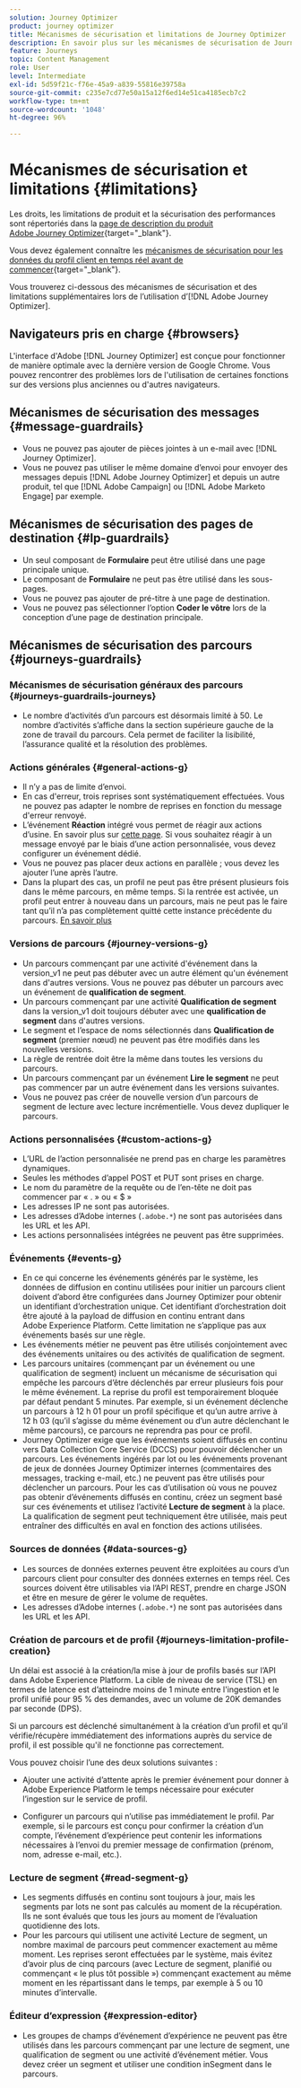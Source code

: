 ```yaml
---
solution: Journey Optimizer
product: journey optimizer
title: Mécanismes de sécurisation et limitations de Journey Optimizer
description: En savoir plus sur les mécanismes de sécurisation de Journey Optimizer.
feature: Journeys
topic: Content Management
role: User
level: Intermediate
exl-id: 5d59f21c-f76e-45a9-a839-55816e39758a
source-git-commit: c235e7cd77e50a15a12f6ed14e51ca4185ecb7c2
workflow-type: tm+mt
source-wordcount: '1048'
ht-degree: 96%

---
```


# Mécanismes de sécurisation et limitations {#limitations}

Les droits, les limitations de produit et la sécurisation des performances sont répertoriés dans la [page de description du produit Adobe Journey Optimizer](https://helpx.adobe.com/fr/legal/product-descriptions/adobe-journey-optimizer.html){target="_blank"}.

Vous devez également connaître les [mécanismes de sécurisation pour les données du profil client en temps réel avant de commencer](https://experienceleague.adobe.com/docs/experience-platform/profile/guardrails.html?lang=fr){target="_blank"}.

Vous trouverez ci-dessous des mécanismes de sécurisation et des limitations supplémentaires lors de l’utilisation d’[!DNL Adobe Journey Optimizer].

## Navigateurs pris en charge {#browsers}

L&#39;interface d&#39;Adobe [!DNL Journey Optimizer] est conçue pour fonctionner de manière optimale avec la dernière version de Google Chrome. Vous pouvez rencontrer des problèmes lors de l&#39;utilisation de certaines fonctions sur des versions plus anciennes ou d&#39;autres navigateurs.

## Mécanismes de sécurisation des messages {#message-guardrails}

* Vous ne pouvez pas ajouter de pièces jointes à un e-mail avec [!DNL Journey Optimizer].
* Vous ne pouvez pas utiliser le même domaine d’envoi pour envoyer des messages depuis [!DNL Adobe Journey Optimizer] et depuis un autre produit, tel que [!DNL Adobe Campaign] ou [!DNL Adobe Marketo Engage] par exemple.


## Mécanismes de sécurisation des pages de destination {#lp-guardrails}

* Un seul composant de **Formulaire** peut être utilisé dans une page principale unique.
* Le composant de **Formulaire** ne peut pas être utilisé dans les sous-pages.
* Vous ne pouvez pas ajouter de pré-titre à une page de destination.
* Vous ne pouvez pas sélectionner l’option **Coder le vôtre** lors de la conception d’une page de destination principale.

## Mécanismes de sécurisation des parcours {#journeys-guardrails}

### Mécanismes de sécurisation généraux des parcours {#journeys-guardrails-journeys}

* Le nombre d’activités d’un parcours est désormais limité à 50. Le nombre d’activités s’affiche dans la section supérieure gauche de la zone de travail du parcours. Cela permet de faciliter la lisibilité, l’assurance qualité et la résolution des problèmes.

### Actions générales {#general-actions-g}

* Il n’y a pas de limite d’envoi.
* En cas d&#39;erreur, trois reprises sont systématiquement effectuées. Vous ne pouvez pas adapter le nombre de reprises en fonction du message d&#39;erreur renvoyé.
* L’événement **Réaction** intégré vous permet de réagir aux actions d’usine. En savoir plus sur [cette page](../building-journeys/reaction-events.md). Si vous souhaitez réagir à un message envoyé par le biais d’une action personnalisée, vous devez configurer un événement dédié.
* Vous ne pouvez pas placer deux actions en parallèle ; vous devez les ajouter l’une après l’autre.
* Dans la plupart des cas, un profil ne peut pas être présent plusieurs fois dans le même parcours, en même temps. Si la rentrée est activée, un profil peut entrer à nouveau dans un parcours, mais ne peut pas le faire tant qu’il n’a pas complètement quitté cette instance précédente du parcours. [En savoir plus](../building-journeys/end-journey.md)

### Versions de parcours {#journey-versions-g}

* Un parcours commençant par une activité d&#39;événement dans la version_v1 ne peut pas débuter avec un autre élément qu&#39;un événement dans d&#39;autres versions. Vous ne pouvez pas débuter un parcours avec un événement de **qualification de segment**.
* Un parcours commençant par une activité **Qualification de segment** dans la version_v1 doit toujours débuter avec une **qualification de segment** dans d&#39;autres versions.
* Le segment et l’espace de noms sélectionnés dans **Qualification de segment** (premier nœud) ne peuvent pas être modifiés dans les nouvelles versions.
* La règle de rentrée doit être la même dans toutes les versions du parcours.
* Un parcours commençant par un événement **Lire le segment** ne peut pas commencer par un autre événement dans les versions suivantes.
* Vous ne pouvez pas créer de nouvelle version d’un parcours de segment de lecture avec lecture incrémentielle. Vous devez dupliquer le parcours.

### Actions personnalisées {#custom-actions-g}

* L’URL de l’action personnalisée ne prend pas en charge les paramètres dynamiques.
* Seules les méthodes d’appel POST et PUT sont prises en charge.
* Le nom du paramètre de la requête ou de l’en-tête ne doit pas commencer par « . » ou « $ »
* Les adresses IP ne sont pas autorisées.
* Les adresses d’Adobe internes (`.adobe.*`) ne sont pas autorisées dans les URL et les API.
* Les actions personnalisées intégrées ne peuvent pas être supprimées.

### Événements {#events-g}

* En ce qui concerne les événements générés par le système, les données de diffusion en continu utilisées pour initier un parcours client doivent d’abord être configurées dans Journey Optimizer pour obtenir un identifiant d’orchestration unique. Cet identifiant d’orchestration doit être ajouté à la payload de diffusion en continu entrant dans Adobe Experience Platform. Cette limitation ne s’applique pas aux événements basés sur une règle.
* Les événements métier ne peuvent pas être utilisés conjointement avec des événements unitaires ou des activités de qualification de segment.
* Les parcours unitaires (commençant par un événement ou une qualification de segment) incluent un mécanisme de sécurisation qui empêche les parcours d’être déclenchés par erreur plusieurs fois pour le même événement. La reprise du profil est temporairement bloquée par défaut pendant 5 minutes. Par exemple, si un événement déclenche un parcours à 12 h 01 pour un profil spécifique et qu’un autre arrive à 12 h 03 (qu’il s’agisse du même événement ou d’un autre déclenchant le même parcours), ce parcours ne reprendra pas pour ce profil.
* Journey Optimizer exige que les événements soient diffusés en continu vers Data Collection Core Service (DCCS) pour pouvoir déclencher un parcours. Les événements ingérés par lot ou les événements provenant de jeux de données Journey Optimizer internes (commentaires des messages, tracking e-mail, etc.) ne peuvent pas être utilisés pour déclencher un parcours. Pour les cas d’utilisation où vous ne pouvez pas obtenir d’événements diffusés en continu, créez un segment basé sur ces événements et utilisez l’activité **Lecture de segment** à la place. La qualification de segment peut techniquement être utilisée, mais peut entraîner des difficultés en aval en fonction des actions utilisées.

### Sources de données {#data-sources-g}

* Les sources de données externes peuvent être exploitées au cours d’un parcours client pour consulter des données externes en temps réel. Ces sources doivent être utilisables via l’API REST, prendre en charge JSON et être en mesure de gérer le volume de requêtes.
* Les adresses d’Adobe internes (`.adobe.*`) ne sont pas autorisées dans les URL et les API.

### Création de parcours et de profil {#journeys-limitation-profile-creation}

Un délai est associé à la création/la mise à jour de profils basés sur l’API dans Adobe Experience Platform. La cible de niveau de service (TSL) en termes de latence est d’atteindre moins de 1 minute entre l&#39;ingestion et le profil unifié pour 95 % des demandes, avec un volume de 20K demandes par seconde (DPS).

Si un parcours est déclenché simultanément à la création d’un profil et qu’il vérifie/récupère immédiatement des informations auprès du service de profil, il est possible qu&#39;il ne fonctionne pas correctement.

Vous pouvez choisir l’une des deux solutions suivantes :

* Ajouter une activité d’attente après le premier événement pour donner à Adobe Experience Platform le temps nécessaire pour exécuter l’ingestion sur le service de profil.

* Configurer un parcours qui n’utilise pas immédiatement le profil. Par exemple, si le parcours est conçu pour confirmer la création d’un compte, l’événement d’expérience peut contenir les informations nécessaires à l’envoi du premier message de confirmation (prénom, nom, adresse e-mail, etc.).

### Lecture de segment {#read-segment-g}

* Les segments diffusés en continu sont toujours à jour, mais les segments par lots ne sont pas calculés au moment de la récupération. Ils ne sont évalués que tous les jours au moment de l’évaluation quotidienne des lots.
* Pour les parcours qui utilisent une activité Lecture de segment, un nombre maximal de parcours peut commencer exactement au même moment. Les reprises seront effectuées par le système, mais évitez d’avoir plus de cinq parcours (avec Lecture de segment, planifié ou commençant « le plus tôt possible ») commençant exactement au même moment en les répartissant dans le temps, par exemple à 5 ou 10 minutes d’intervalle.

### Éditeur d’expression {#expression-editor}

* Les groupes de champs d’événement d’expérience ne peuvent pas être utilisés dans les parcours commençant par une lecture de segment, une qualification de segment ou une activité d’événement métier. Vous devez créer un segment et utiliser une condition inSegment dans le parcours.


